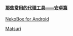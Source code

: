 
#### [那些常用的代理工具——安卓篇](https://xingfu.love/d/2-gong-ju-fen-xiang-na-xie-chang-yong-de-dai-li-gong-ju-an-zhuo-pian)

[NekoBox for Android](https://github.com/MatsuriDayo/NekoBoxForAndroid)

[Matsuri](https://github.com/MatsuriDayo/Matsuri)

